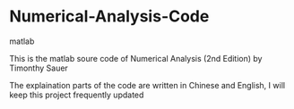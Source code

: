 # Numerical-Analysis-Code
<p>matlab
<p>This is the matlab soure code  of Numerical Analysis (2nd Edition) by Timonthy Sauer
<p>The explaination parts of the code are written in Chinese and English, I will keep this project frequently updated 
